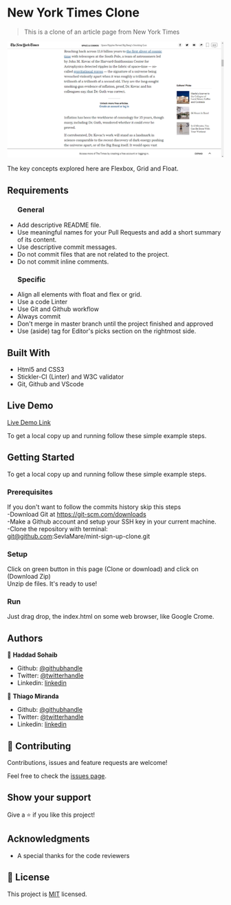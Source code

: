 # New York Times Clone

> This is a clone of an article page from New York Times

![screenshot](./images/screenshot.png)

The key concepts explored here are Flexbox, Grid and Float.

## Requirements

<ul>
  <h3>General</h3>
  <li>Add descriptive README file.</li>
  <li>Use meaningful names for your Pull Requests and add a short summary of its content.</li>
  <li>Use descriptive commit messages.</li>
  <li>Do not commit files that are not related to the project.</li>
  <li>Do not commit inline comments.</li>
</ul>

<ul>
  <h3>Specific</h3>
  <li>Align all elements with float and flex or grid.</li>
  <li>Use a code Linter</li>
  <li>Use Git and Github workflow</li>
  <li>Always commit</li>
  <li>Don't merge in master branch until the project finished and approved</li>
  <li>Use (aside) tag for Editor's picks section on the rightmost side.</li>
</ul>

## Built With

- Html5 and CSS3 <br>
- Stickler-CI (Linter) and W3C validator <br>
- Git, Github and VScode <br>

## Live Demo

[Live Demo Link](https://sevlamare.github.io/new-york-times-clone/)


To get a local copy up and running follow these simple example steps.

## Getting Started

To get a local copy up and running follow these simple example steps.

### Prerequisites

If you don't want to follow the commits history skip this steps<br>
-Download Git at https://git-scm.com/downloads<br>
-Make a Github account and setup your SSH key in your current machine.<br>
-Clone the repository with terminal:<br>
git@github.com:SevlaMare/mint-sign-up-clone.git

### Setup

Click on green button in this page (Clone or download) and click on (Download Zip)<br>
Unzip de files. It's ready to use!

### Run

Just drag drop, the index.html on some web browser, like Google Crome.



## Authors

👤 **Haddad Sohaib**

- Github: [@githubhandle](https://github.com/HADDADSOHAIB)
- Twitter: [@twitterhandle](https://twitter.com/HaddadSohaib)
- Linkedin: [linkedin](https://www.linkedin.com/in/sohaibhaddad/)

👤 **Thiago Miranda**

- Github: [@githubhandle](https://github.com/SevlaMare)
- Twitter: [@twitterhandle](https://twitter.com/SevlaMare)
- Linkedin: [linkedin](https://www.linkedin.com/in/sevlamare)

## 🤝 Contributing

Contributions, issues and feature requests are welcome!

Feel free to check the [issues page](issues/).

## Show your support

Give a ⭐️ if you like this project!

## Acknowledgments

- A special thanks for the code reviewers

## 📝 License

This project is [MIT](lic.url) licensed.
